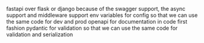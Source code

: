 fastapi over flask or django because of the swagger support, the async support and middleware support
env variables for config so that we can use the same code for dev and prod
openapi for documentation in code first fashion
pydantic for validation so that we can use the same code for validation and serialization